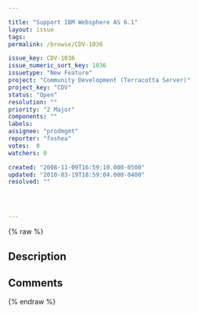```yaml
---

title: "Support IBM Websphere AS 6.1"
layout: issue
tags: 
permalink: /browse/CDV-1036

issue_key: CDV-1036
issue_numeric_sort_key: 1036
issuetype: "New Feature"
project: "Community Development (Terracotta Server)"
project_key: "CDV"
status: "Open"
resolution: ""
priority: "2 Major"
components: ""
labels: 
assignee: "prodmgmt"
reporter: "foshea"
votes:  0
watchers: 0

created: "2008-11-09T16:59:10.000-0500"
updated: "2010-03-19T18:59:04.000-0400"
resolved: ""




---
```


{% raw %}

## Description

<div markdown="1" class="description">



</div>

## Comments



{% endraw %}
